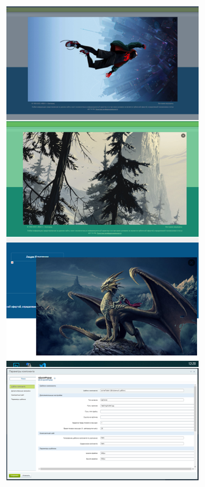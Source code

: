 <img src="https://github.com/CodeGen2309/cdrQuickPopup/blob/03735142c8b1df89e249431685f06e0558985056/screenshots/1.png">
<img src="https://github.com/CodeGen2309/cdrQuickPopup/blob/03735142c8b1df89e249431685f06e0558985056/screenshots/2.png">
<img src="https://github.com/CodeGen2309/cdrQuickPopup/blob/03735142c8b1df89e249431685f06e0558985056/screenshots/3.png">
<img src="https://github.com/CodeGen2309/cdrQuickPopup/blob/03735142c8b1df89e249431685f06e0558985056/screenshots/4.png">